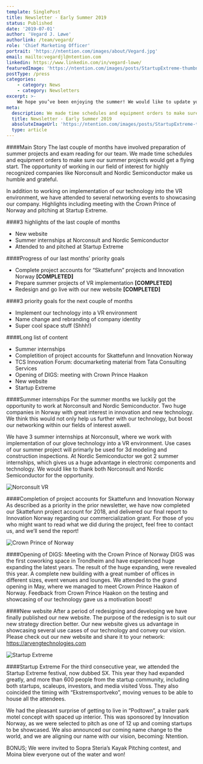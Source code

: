 ```yaml
---
template: SinglePost
title: Newsletter - Early Summer 2019
status: Published
date: '2019-07-01'
author: 'Vegard J. Løwe'
authorlink: /team/vegard/
role: 'Chief Marketing Officer'
portrait: 'https://ntention.com/images/about/Vegard.jpg'
email: mailto:vegardjl@ntention.com
linkedin: https://www.linkedin.com/in/vegard-lowe/
featuredImage: 'https://ntention.com/images/posts/StartupExtreme-thumbnail.jpg'
postType: /press
categories:
    - category: News
    - category: Newsletters
excerpt: >-
    We hope you’ve been enjoying the summer! We would like to update you about our progress and activity the latest couple of months. Therefore we’ll take you through it in a short (~3 min read, bullet points) and a long (~10min read) version.
meta:
  description: We made time schedules and equipment orders to make sure our summer projects would get a flying start. The opportunity of working in our field of interest for highly recognized companies like Norconsult and Nordic Semiconductor make us humble and grateful.
  title: Newsletter - Early Summer 2019
  absoluteImageUrl: 'https://ntention.com/images/posts/StartupExtreme-thumbnail.jpg'
  type: article
---
```

####Main Story
The last couple of months have involved preparation of summer projects and exam reading for our team. We made time schedules and equipment orders to make sure our summer projects would get a flying start. The opportunity of working in our field of interest for highly recognized companies like Norconsult and Nordic Semiconductor make us humble and grateful.

In addition to working on implementation of our technology into the VR environment, we have attended to several networking events to showcasing our company. Highlights including meeting with the Crown Prince of Norway and pitching at Startup Extreme.

####3 highlights of the last couple of months
* New website
* Summer internships at Norconsult and Nordic Semiconductor
* Attended to and pitched at Startup Extreme

####Progress of our last months' priority goals
* Complete project accounts for “Skattefunn” projects and Innovation Norway **[COMPLETED]**
* Prepare summer projects of VR implementation **[COMPLETED]**
* Redesign and go live with our new website **[COMPLETED]**

####3 priority goals for the next couple of months
* Implement our technology into a VR environment
* Name change and rebranding of company identity
* Super cool space stuff (Shhh!)

####Long list of content
* Summer internships
* Completition of project accounts for Skattefunn and Innovation Norway
* TCS Innovation Forum: documarketing material from Tata Consulting Services
* Opening of DIGS: meeting with Crown Prince Haakon
* New website
* Startup Extreme

####Summer internships
For the summer months we luckily got the opportunity to work at Norconsult and Nordic Semiconductor. Two huge companies in Norway with great interest in innovation and new technology. We think this would not only help us further with our technology, but boost our networking within our fields of interest aswell.

We have 3 summer internships at Norconsult, where we work with implementation of our glove technology into a VR environment. Use cases of our summer project will primarly be used for 3d modeling and construction inspections. At Nordic Semiconductor we got 2 summer internships, which gives us a huge advantage in electronic components and technology. We would like to thank both Norconsult and Nordic Semiconductor for the opportunity.

![Norconsult VR]('https://ntention.com/images/posts/norconsult-VR.jpg')

####Completion of project accounts for Skattefunn and Innovation Norway
As described as a priority in the prior newsletter, we have now completed our Skattefunn project account for 2018, and delivered our final report to Innovation Norway regarding our commercialization grant. For those of you who might want to read what we did during the project, feel free to contact us, and we’ll send the report!

![Crown Prince of Norway](https://ntention.com/images/posts/Crown-prince.jpg)

####Opening of DIGS: Meeting with the Crown Prince of Norway
DIGS was the first coworking space in Trondheim and have experienced huge expanding the latest years. The result of the huge expanding, were revealed this year. A complete new building with a great number of offices in different sizes, event venues and lounges. We attended to the grand opening in May, where we managed to meet Crown Prince Haakon of Norway. Feedback from Crown Prince Haakon on the testing and showcasing of our technology gave us a motivation boost!

####New website
After a period of redesigning and developing we have finally published our new website. The purpose of the redesign is to suit our new strategy direction better. Our new website gives us advantage in showcasing several use cases of our technology and convey our vision. Please check out our new website and share it to your network: https://arvengtechnologies.com

![Startup Extreme](https://ntention.com/images/posts/StartupExtreme-thumbnail.jpg)

####Startup Extreme
For the third consecutive year, we attended the Startup Extreme festival, now dubbed SX. This year they had expanded greatly, and more than 600 people from the startup community, including both startups, scaleups, investors, and media visited Voss. They also coincided the timing with “Ekstremsportveko”, moving venues to be able to house all the attendees.

We had the pleasant surprise of getting to live in “Podtown”, a trailer park motel concept with spaced up interior. This was sponsored by Innovation Norway, as we were selected to pitch as one of 12 up and coming startups to be showcased. We also announced our coming name change to the world, and we are aligning our name with our vision, becoming: Ntention.

BONUS; We were invited to Sopra Steria’s Kayak Pitching contest, and Moina blew everyone out of the water and won!
